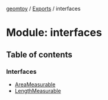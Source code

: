 [geomtoy](../README.md) / [Exports](../modules.md) / interfaces

# Module: interfaces

## Table of contents

### Interfaces

- [AreaMeasurable](../interfaces/interfaces.AreaMeasurable.md)
- [LengthMeasurable](../interfaces/interfaces.LengthMeasurable.md)
